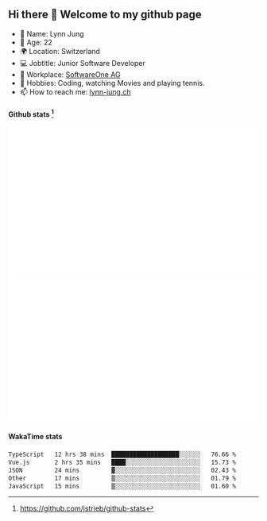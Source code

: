 ## Hi there 👋 Welcome to my github page

- 🧑 Name: Lynn Jung
- 🔞 Age: 22
- 🌍 Location: Switzerland
- 💻 Jobtitle: Junior Software Developer
- 🏢 Workplace: [SoftwareOne AG](https://www.softwareone.com/)
- 🎾 Hobbies: Coding, watching Movies and playing tennis.
- 📫 How to reach me: [lynn-jung.ch](https://lynn-jung.ch/)


#### Github stats [^1]
![](https://github.com/lynn-jung/github-stats/blob/master/generated/overview.svg)  ![](https://github.com/lynn-jung/github-stats/blob/master/generated/languages.svg)


#### WakaTime stats
<!--START_SECTION:waka-->
```text
TypeScript   12 hrs 38 mins  ███████████████████░░░░░░   76.66 % 
Vue.js       2 hrs 35 mins   ████░░░░░░░░░░░░░░░░░░░░░   15.73 % 
JSON         24 mins         ▓░░░░░░░░░░░░░░░░░░░░░░░░   02.43 % 
Other        17 mins         ▒░░░░░░░░░░░░░░░░░░░░░░░░   01.79 % 
JavaScript   15 mins         ▒░░░░░░░░░░░░░░░░░░░░░░░░   01.60 % 
```
<!--END_SECTION:waka-->

[^1]: https://github.com/jstrieb/github-stats
